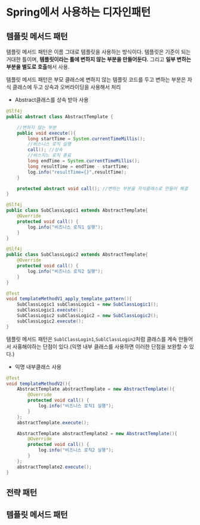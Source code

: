 # Spring에서 사용하는 디자인패턴

## 템플릿 메서드 패턴

템플릿 메서드 패턴은 이름 그대로 템플릿을 사용하는 방식이다. 템플릿은 기준이 되는 거대한 틀이며, **템플릿이라는 틀에 변하지 않는 부분을 만들어둔다.** 그리고 **일부 변하는 부분을 별도로 호출**해서 사용.

템플릿 메서드 패턴은 부모 클래스에 변하지 않는 템플릿 코드를 두고 변하는 부분은 자식 클래스에 두고 상속과 오버라이딩을 사용해서 처리

* Abstract클래스를 상속 받아 사용

```java
@Slf4j
public abstract class AbstractTemplate {

    //변하지 않는 부분
    public void execute(){
        long startTime = System.currentTimeMillis();
        //비스니스 로직 실행
        call(); //상속
        //비스지느 로직 종료
        long endTime = System.currentTimeMillis();
        long resultTime = endTime - startTime;
        log.info("resultTime={}",resultTime);
    }

    protected abstract void call(); //변하는 부분을 자식클래스로 만들어 해결
}
```

```java
@Slf4j
public class SubClassLogic1 extends AbstractTemplate{
    @Override
    protected void call() {
        log.info("비즈니스 로직1 실행");
    }
}

@Slf4j
public class SubClassLogic2 extends AbstractTemplate{
    @Override
    protected void call() {
        log.info("비즈니스 로직2 실행");
    }
}
```

```java
@Test
void templateMethodV1_apply_template_pattern(){
    SubClassLogic1 subClassLogic1 = new SubClassLogic1();
    subClassLogic1.execute();
    SubClassLogic2 subClassLogic2 = new SubClassLogic2();
    subClassLogic2.execute();
}
```

템플릿 메서드 패턴은 `SublClassLogin1`,`SublClassLogin2`처럼 클래스를 계속 만들어서 사횽해야하는 단점이 있다.(익명 내부 클래스를 사용하면 이러한 단점을 보완할 수 있다.)

* 익명 내부클래스 사용

```java
@Test
void templateMethodV2(){
    AbstractTemplate abstractTemplate = new AbstractTemplate(){
        @Override
        protected void call() {
            log.info("비즈니스 로직1 실행");
        }
    };
    abstractTemplate.execute();

    AbstractTemplate abstractTemplate2 = new AbstractTemplate(){
        @Override
        protected void call() {
            log.info("비즈니스 로직2 실행");
        }
    };
    abstractTemplate2.execute();
}
```



## 전략 패턴

## 템플릿 메서드 패턴

